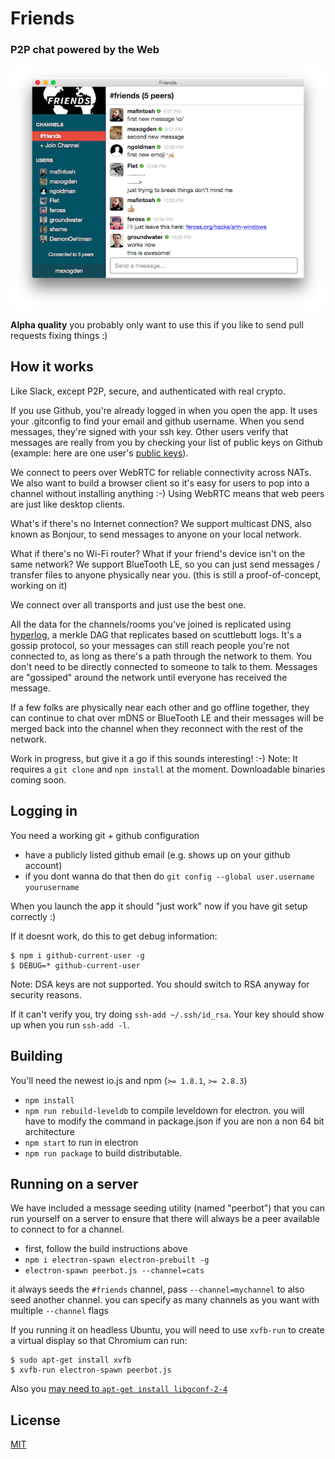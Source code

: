 # Friends

### P2P chat powered by the Web

![screenshot](static/screenshot.png)

**Alpha quality** you probably only want to use this if you like to send pull requests
fixing things :)

## How it works

Like Slack, except P2P, secure, and authenticated with real crypto.

If you use Github, you're already logged in when you open the app. It uses your .gitconfig
to find your email and github username. When you send messages, they're signed with your
ssh key. Other users verify that messages are really from you by checking your list of
public keys on Github (example: here are one user's [public
keys](https://api.github.com/users/feross/keys)).

We connect to peers over WebRTC for reliable connectivity across NATs. We also want to
build a browser client so it's easy for users to pop into a channel without installing
anything :-) Using WebRTC means that web peers are just like desktop clients.

What's if there's no Internet connection? We support multicast DNS, also known as Bonjour,
to send messages to anyone on your local network.

What if there's no Wi-Fi router? What if your friend's device isn't on the same network?
We support BlueTooth LE, so you can just send messages / transfer files to anyone
physically near you. (this is still a proof-of-concept, working on it)

We connect over all transports and just use the best one.

All the data for the channels/rooms you've joined is replicated using
[hyperlog](https://www.npmjs.com/package/hyperlog), a merkle DAG that replicates based on
scuttlebutt logs. It's a gossip protocol, so your messages can still reach people you're
not connected to, as long as there's a path through the network to them. You don't need to
be directly connected to someone to talk to them. Messages are "gossiped" around the
network until everyone has received the message.

If a few folks are physically near each other and go offline together, they can continue
to chat over mDNS or BlueTooth LE and their messages will be merged back into the channel
when they reconnect with the rest of the network.

Work in progress, but give it a go if this sounds interesting! :-) Note: It requires a
`git clone` and `npm install` at the moment. Downloadable binaries coming soon.

## Logging in

You need a working git + github configuration

- have a publicly listed github email (e.g. shows up on your github account)
- if you dont wanna do that then do `git config --global user.username yourusername`

When you launch the app it should "just work" now if you have git setup correctly :)

If it doesnt work, do this to get debug information:

```
$ npm i github-current-user -g
$ DEBUG=* github-current-user
```

Note: DSA keys are not supported. You should switch to RSA anyway for security reasons.

If it can't verify you, try doing `ssh-add ~/.ssh/id_rsa`. Your key should show up when you run `ssh-add -l`.

## Building

You'll need the newest io.js and npm (`>= 1.8.1`, `>= 2.8.3`)

* `npm install`
* `npm run rebuild-leveldb` to compile leveldown for electron. you will have to modify the command in package.json if you are non a non 64 bit architecture
* `npm start` to run in electron
* `npm run package` to build distributable.

## Running on a server

We have included a message seeding utility (named "peerbot") that you can run yourself on a server to ensure that there will always be a peer available to connect to for a channel.

- first, follow the build instructions above
- `npm i electron-spawn electron-prebuilt -g`
- `electron-spawn peerbot.js --channel=cats`

it always seeds the `#friends` channel, pass `--channel=mychannel` to also seed another channel. you can specify as many channels as you want with multiple `--channel` flags

If you running it on headless Ubuntu, you will need to use `xvfb-run` to create a virtual display so that Chromium can run:

```
$ sudo apt-get install xvfb
$ xvfb-run electron-spawn peerbot.js
```

Also you [may need to `apt-get install libgconf-2-4`](https://github.com/atom/electron/issues/1518)

## License

[MIT](LICENSE.md)
